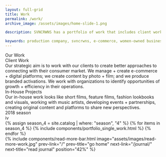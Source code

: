 ```yaml
---
layout: full-grid
title: Work
permalink: /work/
archive_image: /assets/images/home-slide-1.png

description: SVNCRWNS has a portfolio of work that includes client work and in-house projects.  Our company started with the founders working as artists to fund their creative projects.  The team began consulting with other creatives and small business owners to assist with solving problems through a creative and marketing lens, to ultimately fund their special projects such as documentaries, short films and exhibitions.

keywords: production company, svncrwns, e-commerce, women-owned businesses, photography, consulting, business operations, videography, pop-up installation, pop-up shop, exhibitions, films, documentaries, special projects, black women artists, black women in business
---
```


<div class="grid">
  <div class="beta_page_title">Our Work</div>

  <section class="beta_masthead_section">
    <div class="discipline_section">
      <div class="frow justify-between">
        <div class="small_alpha">
          <div class="small_title_wrapper">
            <div class="small_title_line"></div>
            <div class="small_title_text">Client Work</div>
          </div>
          <div class="small_title_description">
            Our strategic aim is to work with our clients to create better approaches to connecting with their consumer market. We manage + create e-commerce + digital platforms; we create content by photo + film; and we produce branded activations.  We work with organizations to identify opportunities of growth + efficiency in their operations. 
          </div>
        </div>
        <div class="small_alpha">
          <div class="small_title_wrapper">
            <div class="small_title_line"></div>
            <div class="small_title_text">In-House Projects</div>
          </div>
          <div class="small_title_description">
            Our in-house work looks like short films, feature films, fashion lookbooks and visuals, working with music artists, developing events + partnerships, creating original content and platforms to share new perspectives.
          </div>
        </div>
      </div>
    </div>
  </section>

  <section class="main_season">
    <div class="season_title">
      2018 season
      <div class="season_roman">iv</div>
    </div>
    <div class="portfolio_grid_work">
      <div class="frow justify-between">
        {% assign season_4 = site.catalog | where: "season", "4" %}
        {% for items in season_4 %}
          {% include components/portfolio_single_work.html %}
        {% endfor %}
      </div>
    </div>
  </section>
  {% include components/read-more-bar.html 
      image="assets/images/read-more-work.jpg"
      prev-link="/"
      prev-title="go home"
      next-link="/journal/"
      next-title="read journal"
      position="42%"
  %}
</div>
